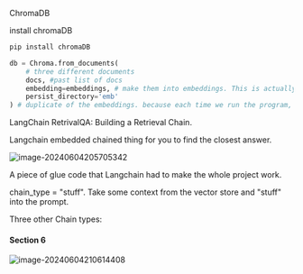 ChromaDB

install chromaDB

```python
pip install chromaDB
```

 

```python
db = Chroma.from_documents(
    # three different documents
    docs, #past list of docs 
    embedding=embeddings, # make them into embeddings. This is actually calculate embeddings. 
    persist_directory='emb' 
) # duplicate of the embeddings. because each time we run the program, we do the dbagain. 
```

LangChain RetrivalQA: Building a Retrieval Chain.

Langchain embedded chained thing for you to find the closest answer. 

![image-20240604205705342](C:\Users\zzhez\Desktop\image-20240604205705342.png)

A piece of glue code that Langchain had to make the whole project work. 

chain_type = "stuff". Take some context from the vector store and "stuff" into the prompt.

Three other Chain types: 

#### Section 6

![image-20240604210614408](C:\Users\zzhez\AppData\Roaming\Typora\typora-user-images\image-20240604210614408.png)

